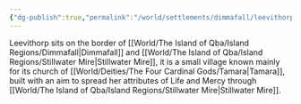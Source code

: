 ```yaml
---
{"dg-publish":true,"permalink":"/world/settlements/dimmafall/leevithorp/"}
---
```


Leevithorp sits on the border of [[World/The Island of Qba/Island Regions/Dimmafall\|Dimmafall]] and [[World/The Island of Qba/Island Regions/Stillwater Mire\|Stillwater Mire]], it is a small village known mainly for its church of [[World/Deities/The Four Cardinal Gods/Tamara\|Tamara]], built with an aim to spread her attributes of Life and Mercy through [[World/The Island of Qba/Island Regions/Stillwater Mire\|Stillwater Mire]].